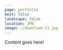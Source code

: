 ```yaml
---
page: portfolio
best: false
landscape: false
location: JPN
image: ./download-23.jpg
---
```

Content goes here!
